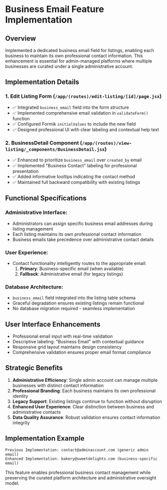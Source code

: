 # Business Email Feature Implementation

## Overview
Implemented a dedicated business email field for listings, enabling each business to maintain its own professional contact information. This enhancement is essential for admin-managed platforms where multiple businesses are curated under a single administrative account.

## Implementation Details

### 1. Edit Listing Form (`/app/(routes)/edit-listing/[id]/page.jsx`)
- ✅ Integrated `business_email` field into the form structure
- ✅ Implemented comprehensive email validation in `validateForm()` function
- ✅ Configured Formik `initialValues` to include the new field
- ✅ Designed professional UI with clear labeling and contextual help text

### 2. BusinessDetail Component (`/app/(routes)/view-listing/_components/BusinessDetail.jsx`)
- ✅ Enhanced to prioritize `business_email` over `created_by` email
- ✅ Implemented "Business Contact" labeling for professional presentation
- ✅ Added informative tooltips indicating the contact method
- ✅ Maintained full backward compatibility with existing listings

## Functional Specifications

### Administrative Interface:
- Administrators can assign specific business email addresses during listing management
- Each listing maintains its own professional contact information
- Business emails take precedence over administrative contact details

### User Experience:
- Contact functionality intelligently routes to the appropriate email:
  1. **Primary**: Business-specific email (when available)
  2. **Fallback**: Administrative email (for legacy listings)

### Database Architecture:
- `business_email` field integrated into the listing table schema
- Graceful degradation ensures existing listings remain functional
- No database migration required - seamless implementation

## User Interface Enhancements
- Professional email input with real-time validation
- Descriptive labeling: "Business Email" with contextual guidance
- Responsive grid layout maintains design consistency
- Comprehensive validation ensures proper email format compliance

## Strategic Benefits
1. **Administrative Efficiency**: Single admin account can manage multiple businesses with distinct contact information
2. **Professional Branding**: Each business maintains its own professional identity
3. **Legacy Support**: Existing listings continue to function without disruption
4. **Enhanced User Experience**: Clear distinction between business and administrative contacts
5. **Data Quality Assurance**: Robust validation ensures contact information integrity

## Implementation Example
```
Previous Implementation: contact@adminaccount.com (generic admin email)
Enhanced Implementation: bakery@sweetdelights.com (business-specific email)
```

This feature enables professional business contact management while preserving the curated platform architecture and administrative oversight model.
